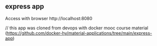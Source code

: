 ## express app

Access with browser http://localhost:8080



// this app was cloned from devops with docker mooc course material (https://github.com/docker-hy/material-applications/tree/main/express-app)
